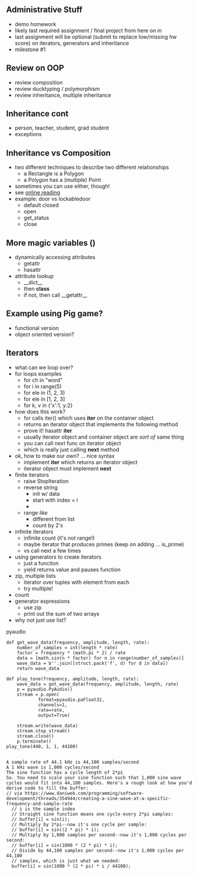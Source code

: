 Administrative Stuff
-----
* demo homework 
* likely last required assignment / final project from here on in
* last assignment will be optional (submit to replace low/missing hw score) on iterators, generators and inheritance
* milestone #1

Review on OOP
-----
* review composition 
* review ducktyping / polymorphism
* review inheritance, multiple inheritance

Inheritance cont
-----
* person, teacher, student, grad student
* exceptions

Inheritance vs Composition
-----
* two different techniques to describe two different relationships
    * a Rectangle is a Polygon
    * a Polygon has a (multiple) Point
* sometimes you can use either, though!
* see [online reading](http://blog.thedigitalcatonline.com/blog/2014/08/20/python-3-oop-part-1-objects-and-types/#.Vws3NBMrKRs)
* example: door vs lockabledoor
    * default closed
    * open
    * get_status
    * close

More magic variables ()
-----
* dynamically accessing attributes
    * getattr
    * hasattr
* attribute lookup
    * \_\_dict\_\_
    * then __class__
    * if not, then call \_\_getattr\_\_

Example using Pig game?
-----
* functional version
* object oriented version? 

Iterators
-----
* what can we loop over?
* for loops examples
    * for ch in "word"
    * for i in range(5)
    * for ele in (1, 2, 3)
    * for ele in [1, 2, 3]
    * for k, v in {'x':1, y:2}
* how does this work?
    * for calls iter() which uses __iter__ on the container object
    * returns an iterator object that implements the following method
    * prove it! hasattr __iter__
    * usually iterator object and container object are _sort of_ same thing
    * you can call next func on iterator object
    * which is really just calling __next__ method
* ok, how to make our own? ... nice syntax
    * implement __iter__ which returns an iterator object
    * iterator object must implement __next__
* finite iterators
    * raise StopIteration
    * reverse string
        * init w/ data
        * start with index = i
        * 
    * range _like_
        * different from list
        * count by 2's
* infinite iterators
    * infinite count (it's not range!)
    * maybe iterator that produces primes (keep on adding ... is_prime)
    * vs call next a few times
* using generators to create iterators
    * just a funciton
    * yield returns value and pauses function
* zip, multiple lists
    * iterator over tuples with element from each
    * try multiple!
* count
* generator expressions
    * use zip 
    * print out the sum of two arrays
* why not just use list?

pyaudio

```
def get_wave_data(frequency, amplitude, length, rate):
    number_of_samples = int(length * rate)
    factor = frequency * (math.pi * 2) / rate 
    data = [math.sin(n * factor) for n in range(number_of_samples)]
    wave_data = b''.join([struct.pack('f', d) for d in data])
    return wave_data

def play_tone(frequency, amplitude, length, rate):
    wave_data = get_wave_data(frequency, amplitude, length, rate)
    p = pyaudio.PyAudio()
    stream = p.open(
            format=pyaudio.paFloat32,
            channels=1,
            rate=rate,
            output=True)

    stream.write(wave_data)
    stream.stop_stream()
    stream.close()
    p.terminate()
play_tone(440, 1, 1, 44100)
```
```

A sample rate of 44.1 kHz is 44,100 samples/second
A 1 kHz wave is 1,000 cycles/second
The sine function has a cycle length of 2*pi
So. You need to scale your sine function such that 1,000 sine wave cycles would fit into 44,100 samples. Here's a rough look at how you'd derive code to fill the buffer:
// via https://www.daniweb.com/programming/software-development/threads/354944/creating-a-sine-wave-at-a-specific-frequency-and-sample-rate
  // i is the sample index
  // Straight sine function means one cycle every 2*pi samples:
  // buffer[i] = sin(i); 
  // Multiply by 2*pi--now it's one cycle per sample:
  // buffer[i] = sin((2 * pi) * i); 
  // Multiply by 1,000 samples per second--now it's 1,000 cycles per second:
  // buffer[i] = sin(1000 * (2 * pi) * i);
  // Divide by 44,100 samples per second--now it's 1,000 cycles per 44,100
  // samples, which is just what we needed:
  buffer[i] = sin(1000 * (2 * pi) * i / 44100);
```
 

